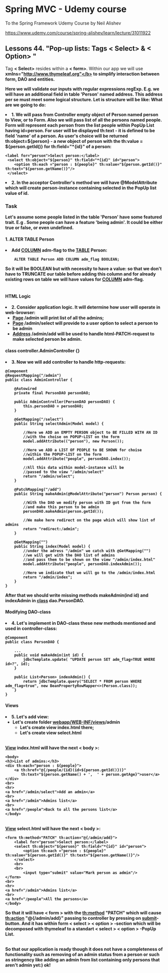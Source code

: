 # Spring MVC - Udemy course
To the Spring Framework Udemy Course by Neil Alishev

https://www.udemy.com/course/spring-alishev/learn/lecture/31011922

<h2>Lessons 44. "Pop-up lists: Tags < Select>  & < Option> "</h2>

Tag <b>< Select></b> resides within a <b>< form></b>.
Within our app we will use <b>xmlns="http://www.thymeleaf.org"</b> to simplify
interaction between form, DAO and entities.

Here we will validate our inputs with <b>regular expressions regExp</b>.
E.g. we will have an additional field in <b>table 'Person'</b> named <b>address</b>.
This address per se must meet some logical structure. Let is structure will be like:
What are we going to do:

<li>1. We will pass <b>from Controller</b>  empty object of <b>Person</b> named <b>person</b> 
<b>to View, or to Form</b>. Also we will pass <b>list of all the persons</b> named <b>people</b>.
Form will represent each person from the list <b>people</b> within <b>PopUp List</b> having  <b>id=person</b>.
For user will be displayed <b>th:text</b> - it is defined to be <b>field 'name'</b> of a person.
As user's choice will be returned <b>th:object=${person}</b> - a new object of person with the  
<b>th:value = ${person.getId()}</b> for <b>th:field="*{id}"</b> of a person:

    <label for="person">Select person:</label>
     <select th:object="${person}" th:field="*{id}" id="person">
        <option th:each ="person : ${people}" th:value="${person.getId()}" th:text="${person.getName()}"/>
     </select>

<li>2. In the acceptor Controller's method we will have <b>@ModelAttribute</b> which <b>will create</b> 
<b>person-instance</b> containing selected in the PopUp list value of <b>id</b>.
</li>    

<h3>Task</h3>

Let's assume some people listed in the table 'Person' have some featured trait. E.g . Some people
can have a feature 'being admin'. It could be either true or false, or even undefined.

<h4>1. ALTER TABLE Person </h4>

<li>Add <u>COLUMN</u> <b>adm-flag</b> to the <u>TABLE</u> <b>Person</b>:

        ALTER TABLE Person ADD COLUMN adm_flag BOOLEAN;

So it will be <b>BOOLEAN</b> but with necessity to have a value: so that we don't have
to <b>TRUNCATE</b> our table before adding this column and for already existing rows on table
we will have <b><null></b>values for <u>COLUMN</u> <b>adm-flag</b>.
<br>
<br>

<h4>HTML Logic</h4>

<li>2. Consider <b>application logic</b>. It will determine how user will operate in web-browser:
    <ul>
    <li> <u>Page</u> <b>/admin</b> will print list of all the admins;
    <li> <u>Page</u> <b>/admin/select</b> will provide to a user option to select a person to be admin
    <li> <u>Address</u> <b>/admin/add</b> will be used to handle html-<b>PATCH</b>-request to make selected person be admin.
    </ul>

<h4>class controller.AdminController {}</h4>

<li>3. Now we will add <b>controller to handle http-requests</b>:


    @Component
    @RequestMapping("/admin")
    public class AdminController {
    
        @Autowired
        private final PersonDAO personDAO;
    
        public AdminController(PersonDAO personDAO) {
            this.personDAO = personDAO;
        }
    
        @GetMapping("/select")
        public String selectAdmin(Model model) {

            //Here we ADD an EMPTY PERSON object to BE FILLED WITH AN ID
            //with the choise on POPUP-LIST on the form
            model.addAttribute(("person"), new Person());

            //Here we ADD a LIST OF PEOPLE to BE SHOWN for choise
            //within the POPUP-LIST on the form
            model.addAttribute("people", personDAO.index());

            //All this data within model-instance will be 
            //passed to the view "/admin/select"
            return "/admin/select";
        }
    
        @PatchMapping("/add")
        public String makeAdmin(@ModelAttribute("person") Person person) {
            
            //With the DAO we modify person with ID got from the form
            //and make this person to be admin
            personDAO.makeAdmin(person.getId());
            
            //We make here redirect on the page which will show list of admins
            return "redirect:/admin";
        }
    
        @GetMapping("")
        public String index(Model model) {
            //under the adress "/admin" we catch with @GetMapping("")
            //we will get with the DAO list of admins
            //and pass them to be shown on the view "/admin/index.html"
            model.addAttribute("people", personDAO.indexAdmin());

            //Here we indicate that we will go to the /admin/index.html
            return "/admin/index";
        }
    }

After that we should write missing methods <b>makeAdmin(ind id)</b> 
and <b>indexAdmin</b> in <u>class</u> <b>dao.PersonDAO</b>.

<h4>Modifying DAO-class</h4>

<li> 4. Let's implement in <b>DAO</b>-class these new methods mentioned and used in <b>controller</b>-class:

    @Component
    public class PersonDAO {

        ...
        public void makeAdmin(int id) {
            jdbcTemplate.update( "UPDATE person SET adm_flag=TRUE WHERE id=?", id);
        }
    
        public List<Person> indexAdmin() {
            return jdbcTemplate.query("SELECT * FROM person WHERE adm_flag=true", new BeanPropertyRowMapper<>(Person.class));
        }
    }

<h4>Views</h4>
<li> 5. Let's add view: 
    <ul> 
    <li>Let's create folder <u>webapp/WEB-INF/views</u><b>/admin</b>
    <ul>
        <li>Let's create view <b>index.html</b> there;
        <li>Let's create view <b>select.html</b> 
    </ul>
    </ul>
<br>
<u>View</u> <b>index.html</b> will have the next <b>< body ></b>:

    <body>
    <h3>List of admins:</h3>
    <div th:each="person : ${people}">
        <a th:href="@{/people/{id}(id=${person.getId()})}"
           th:text="${person.getName() + ',  ' + person.getAge}">user</a>
    </div>
    <br>
    <hr>
    <a href="/admin/select">Add an admin</a>
    <br>
    <a href="/admin">Admins list</a>
    <br>
    <a href="/people">Back to all the persons list</a>
    </body>

<br>
<u>View</u> <b>select.html</b> will have the next <b>< body ></b>:

<body>

    <form th:method="PATCH" th:action="@{/admin/add}">
        <label for="person">Select person:</label>
        <select th:object="${person}" th:field="*{id}" id="person">
            <option th:each ="person : ${people}" th:value="${person.getId()}" th:text="${person.getName()}"/>
        </select>
        <br>
        <br>
            <input type="submit" value="Mark person as admin"/>
    </form>
    <br>
    <hr>
    <a href="/admin">Admins list</a>
    <br>
    <a href="/people">All the persons</a>
    </body>

So that it will have <b>< form ></b> with the <u>th:method</u> <b>"PATCH"</b>
which will cause <u>th:action</u> <b>"@{/admin/add}"</b> passing to <b>controller</b> 
by pressing on <u>submit</u>-button. And it has within form <b> < select >  < option > </b>-section
which will be decomposed with <b>th</b>ymeleaf to a standart <b> < select >  < option > </b>-PopUp List.

<p>
<br>
    So that our application is ready though it does not have a completeness of functionality
such as removing of an admin status from a person or such as stringency like adding an admin
from list containing only persons that aren't admin yet:) ok! 


</p>

